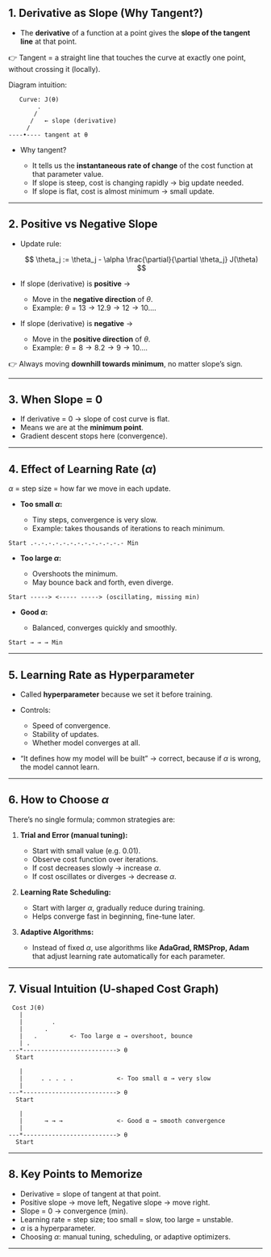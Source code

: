 ## 1. Derivative as Slope (Why Tangent?)

* The **derivative** of a function at a point gives the **slope of the tangent line** at that point.

👉 Tangent = a straight line that touches the curve at exactly one point, without crossing it (locally).

Diagram intuition:

```
   Curve: J(θ)
        .
       /
      /   ← slope (derivative)
     /
----•---- tangent at θ
```

* Why tangent?

  * It tells us the **instantaneous rate of change** of the cost function at that parameter value.
  * If slope is steep, cost is changing rapidly → big update needed.
  * If slope is flat, cost is almost minimum → small update.

---

## 2. Positive vs Negative Slope

* Update rule:

  $$
  \theta_j := \theta_j - \alpha \frac{\partial}{\partial \theta_j} J(\theta)
  $$

* If slope (derivative) is **positive** →

  * Move in the **negative direction** of $\theta$.
  * Example: $\theta = 13 \to 12.9 \to 12 \to 10...$.

* If slope (derivative) is **negative** →

  * Move in the **positive direction** of $\theta$.
  * Example: $\theta = 8 \to 8.2 \to 9 \to 10...$.

👉 Always moving **downhill towards minimum**, no matter slope’s sign.

---

## 3. When Slope = 0

* If derivative = 0 → slope of cost curve is flat.
* Means we are at the **minimum point**.
* Gradient descent stops here (convergence).

---

## 4. Effect of Learning Rate ($\alpha$)

$\alpha$ = step size = how far we move in each update.

* **Too small $\alpha$:**

  * Tiny steps, convergence is very slow.
  * Example: takes thousands of iterations to reach minimum.

```
Start .-.-.-.-.-.-.-.-.-.-.-.-.- Min
```

* **Too large $\alpha$:**

  * Overshoots the minimum.
  * May bounce back and forth, even diverge.

```
Start -----> <----- -----> (oscillating, missing min)
```

* **Good $\alpha$:**

  * Balanced, converges quickly and smoothly.

```
Start → → → Min
```

---

## 5. Learning Rate as Hyperparameter

* Called **hyperparameter** because we set it before training.
* Controls:

  * Speed of convergence.
  * Stability of updates.
  * Whether model converges at all.
* “It defines how my model will be built” → correct, because if $\alpha$ is wrong, the model cannot learn.

---

## 6. How to Choose $\alpha$

There’s no single formula; common strategies are:

1. **Trial and Error (manual tuning):**

   * Start with small value (e.g. $0.01$).
   * Observe cost function over iterations.
   * If cost decreases slowly → increase $\alpha$.
   * If cost oscillates or diverges → decrease $\alpha$.

2. **Learning Rate Scheduling:**

   * Start with larger $\alpha$, gradually reduce during training.
   * Helps converge fast in beginning, fine-tune later.

3. **Adaptive Algorithms:**

   * Instead of fixed $\alpha$, use algorithms like **AdaGrad, RMSProp, Adam** that adjust learning rate automatically for each parameter.

---

## 7. Visual Intuition (U-shaped Cost Graph)

```
 Cost J(θ)
   |
   |        .
   |      .
   |   .         <- Too large α → overshoot, bounce
   | .
---*--------------------------> θ
  Start

   |
   |     . . . . .            <- Too small α → very slow
   |
---*--------------------------> θ
  Start

   |
   |      → → →               <- Good α → smooth convergence
   |
---*--------------------------> θ
  Start
```

---

## 8. Key Points to Memorize

* Derivative = slope of tangent at that point.
* Positive slope → move left, Negative slope → move right.
* Slope = 0 → convergence (min).
* Learning rate = step size; too small = slow, too large = unstable.
* $\alpha$ is a hyperparameter.
* Choosing $\alpha$: manual tuning, scheduling, or adaptive optimizers.

---